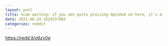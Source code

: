 ```yaml
--- 
layout: post 
title: Scam warning: if you see posts praising OpisHub on here, it's either the creators or paid shillers. Stay away. 
date: 2021-06-24 1624537983 
categories: reddit 
--- 
```

https://redd.it/o6zy0e